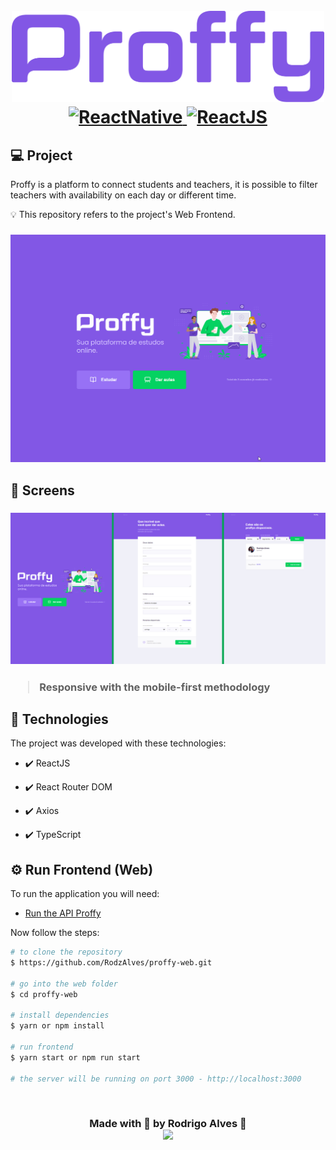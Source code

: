 <h1 align="center">
<br>
  <img src=".github/logo-readme.png" alt="proffy" width="500">
<br>

<a target="_blank" href="https://github.com/RodzAlves/proffy-api">
    <img alt="ReactNative" src="https://img.shields.io/static/v1?color=brightgreen&label=Go to&message=API&?style=plastic&logo=Node.js">
  </a>
    <a href="https://reactjs.org/">
  <img alt="ReactJS" src="https://img.shields.io/static/v1?color=blue&label=React&message=JS&?style=plastic&logo=React">
</a>

</h1>

## 💻 Project
Proffy is a platform to connect students and teachers, it is possible to filter teachers with availability on each day or different time.

💡 This repository refers to the project's Web Frontend.

<h3 align="center">
  <img src=".github/gif-proffy.gif" alt="demonstration" width="700">
<h3>

## 🎨 Screens

<h3 align="center">
  <img src=".github/screens.jpg" alt="demonstration" width="700">
<h3>

> Responsive with the mobile-first methodology

## 🚀 Technologies

The project was developed with these technologies:

- ✔️ ReactJS

- ✔️ React Router DOM

- ✔️ Axios

- ✔️ TypeScript


## ⚙ Run Frontend (Web)

To run the application you will need:
* [Run the API Proffy](https://github.com/RodzAlves/proffy-api)

Now follow the steps:
```bash
# to clone the repository
$ https://github.com/RodzAlves/proffy-web.git

# go into the web folder
$ cd proffy-web

# install dependencies
$ yarn or npm install 

# run frontend
$ yarn start or npm run start

# the server will be running on port 3000 - http://localhost:3000
```


<br>
<h3 align="center">
  
  Made with 💜 by Rodrigo Alves 👋 <br>
   <a href="https://www.linkedin.com/in/rodrigo-alves-dev/" alt="LinkedIn" target="blank">
    <img src="https://img.shields.io/badge/-LinkedIn-blue?style=flat-square&logo=Linkedin&logoColor=white" />
  </a>
</h3>
<br>
